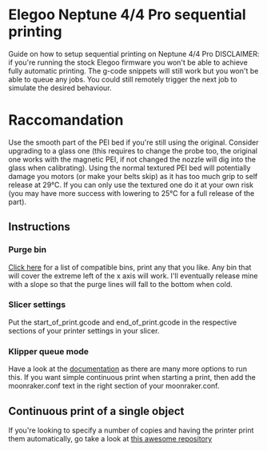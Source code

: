 # Elegoo Neptune 4/4 Pro sequential printing
Guide on how to setup sequential printing on Neptune 4/4 Pro
DISCLAIMER: if you're running the stock Elegoo firmware you won't be able to achieve fully automatic printing. The g-code snippets will still work but you won't be able to queue any jobs. You could still remotely trigger the next job to simulate the desired behaviour.

# Raccomandation
Use the smooth part of the PEI bed if you're still using the original. Consider upgrading to a glass one (this requires to change the probe too, the original one works with the magnetic PEI, if not changed the nozzle will dig into the glass when calibrating). Using the normal textured PEI bed will potentially damage you motors (or make your belts skip) as it has too much grip to self release at 29°C. If you can only use the textured one do it at your own risk (you may have more success with lowering to 25°C for a full release of the part).

## Instructions
### Purge bin
[Click here](https://www.printables.com/model/863240-purge-into-bin-g-code-neptune-3-4-pro-auto-purge) for a list of compatible bins, print any that you like. Any bin that will cover the extreme left of the x axis will work. I'll eventually release mine with a slope so that the purge lines will fall to the bottom when cold.
### Slicer settings
Put the start_of_print.gcode and end_of_print.gcode in the respective sections of your printer settings in your slicer.
### Klipper queue mode
Have a look at the [documentation]([url](https://moonraker.readthedocs.io/en/latest/configuration/)) as there are many more options to run this. If you want simple continuous print when starting a print, then add the moonraker.conf text in the right section of your moonraker.conf.
## Continuous print of a single object
If you're looking to specify a number of copies and having the printer print them automatically, go take a look at [this awesome repository](https://github.com/hessfab/continuous-prints-klipper)
